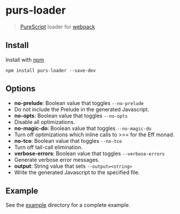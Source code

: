 # purs-loader

> [PureScript](http://www.purescript.org) loader for [webpack](http://webpack.github.io)

## Install

Install with [npm](https://npmjs.org/package/purs-loader)

```
npm install purs-loader --save-dev
```

## Options

 - **no-prelude**: Boolean value that toggles `--no-prelude`
  - Do not include the Prelude in the generated Javascript.
 - **no-opts**: Boolean value that toggles `--no-opts`
  - Disable all optimizations.
 - **no-magic-do**: Boolean value that toggles `--no-magic-do`
  - Turn off optimizations which inline calls to >>= for the Eff monad.
 - **no-tco**: Boolean value that toggles `--no-tco`
  - Turn off tail-call elimination.
 - **verbose-errors**: Boolean value that toggles `--verbose-errors`
  - Generate verbose error messages.
 - **output**: String value that sets `--output=<string>`
  - Write the generated Javascript to the specified file.

## Example

See the [example](https://github.com/ethul/purs-loader/tree/topic/bower-components/example) directory for a complete example.
